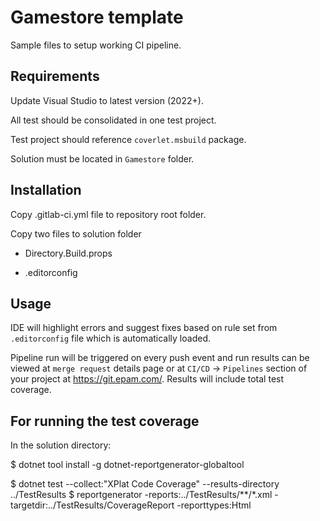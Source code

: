 # Gamestore template

Sample files to setup working CI pipeline.

## Requirements

Update Visual Studio to latest version (2022+).

All test should be consolidated in one test project.

Test project should reference `coverlet.msbuild` package.

Solution must be located in `Gamestore` folder.

## Installation

Copy .gitlab-ci.yml file to repository root folder.

Copy two files to solution folder

* Directory.Build.props

* .editorconfig

## Usage

IDE will highlight errors and suggest fixes based on rule set from `.editorconfig` file which is automatically loaded.  

Pipeline run will be triggered on every push event and run results can be viewed at `merge request` details page or at `CI/CD` -> `Pipelines` section of your project at https://git.epam.com/.
Results will include total test coverage.



## For running the test coverage

In the solution directory:

$ dotnet tool install -g dotnet-reportgenerator-globaltool

$ dotnet test --collect:"XPlat Code Coverage" --results-directory ../TestResults
$ reportgenerator -reports:../TestResults/**/*.xml -targetdir:../TestResults/CoverageReport -reporttypes:Html
